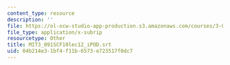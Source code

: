 ```yaml
---
content_type: resource
description: ''
file: https://ol-ocw-studio-app-production.s3.amazonaws.com/courses/3-091sc-introduction-to-solid-state-chemistry-fall-2010/04b214e31bf4f11b6573e723517f0dc7_MIT3_091SCF10lec12_iPOD.srt
file_type: application/x-subrip
resourcetype: Other
title: MIT3_091SCF10lec12_iPOD.srt
uid: 04b214e3-1bf4-f11b-6573-e723517f0dc7
---
```


